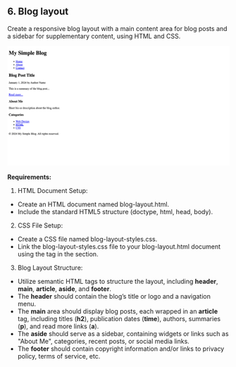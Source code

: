 ## 6.	Blog layout
Create a responsive blog layout with a main content area for blog posts and a sidebar for supplementary content, using HTML and CSS.
 
 <img src="https://github.com/Dimitar-Peev/05.HTML-CSS-May-2024/blob/master/02.Introduction-to-HTML-and-CSS-Exercises-Resources/06/screenshot.png">
 
**Requirements:**
1. HTML Document Setup:
 -	Create an HTML document named blog-layout.html.
 -	Include the standard HTML5 structure (doctype, html, head, body).
2.	CSS File Setup:
 -	Create a CSS file named blog-layout-styles.css.
 -	Link the blog-layout-styles.css file to your blog-layout.html document using the <link> tag in the <head> section.
3.	Blog Layout Structure:
 -	Utilize semantic HTML tags to structure the layout, including **header**, **main**, **article**, **aside**, and **footer**.
 -	The **header** should contain the blog’s title or logo and a navigation menu.
 -  The **main** area should display blog posts, each wrapped in an **article** tag, including titles (**h2**), publication dates (**time**), authors, summaries (**p**), and read more links (**a**).
 -  The **aside** should serve as a sidebar, containing widgets or links such as "About Me", categories, recent posts, or social media links.
 -	The **footer** should contain copyright information and/or links to privacy policy, terms of service, etc.
